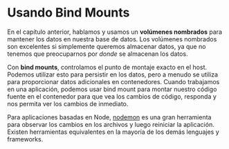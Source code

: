 # Usando Bind Mounts

En el capítulo anterior, hablamos y usamos un **volúmenes nombrados** para mantener los datos en nuestra base de datos. Los volúmenes nombrados son excelentes si simplemente queremos almacenar datos, ya que no tenemos que preocuparnos por _donde_ se almacenan los datos.

Con **bind mounts**, controlamos el punto de montaje exacto en el host. Podemos utilizar esto para persistir en los datos, pero a menudo se utiliza para proporcionar datos adicionales en contenedores. Cuando trabajamos en una aplicación, podemos usar bind mount para montar nuestro código fuente en el contenedor para que vea los cambios de código, responda y nos permita ver los cambios de inmediato.

Para aplicaciones basadas en Node, [nodemon](https://npmjs.com/package/nodemon) es una gran herramienta para observar los cambios en los archivos y luego reiniciar la aplicación. Existen herramientas equivalentes en la mayoría de los demás lenguajes y frameworks.

